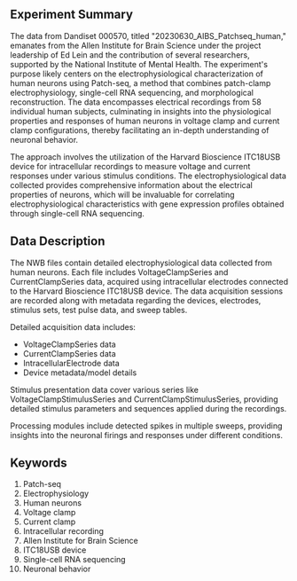 ## Experiment Summary

The data from Dandiset 000570, titled "20230630_AIBS_Patchseq_human," emanates from the Allen Institute for Brain Science under the project leadership of Ed Lein and the contribution of several researchers, supported by the National Institute of Mental Health. The experiment's purpose likely centers on the electrophysiological characterization of human neurons using Patch-seq, a method that combines patch-clamp electrophysiology, single-cell RNA sequencing, and morphological reconstruction. The data encompasses electrical recordings from 58 individual human subjects, culminating in insights into the physiological properties and responses of human neurons in voltage clamp and current clamp configurations, thereby facilitating an in-depth understanding of neuronal behavior.

The approach involves the utilization of the Harvard Bioscience ITC18USB device for intracellular recordings to measure voltage and current responses under various stimulus conditions. The electrophysiological data collected provides comprehensive information about the electrical properties of neurons, which will be invaluable for correlating electrophysiological characteristics with gene expression profiles obtained through single-cell RNA sequencing.

## Data Description

The NWB files contain detailed electrophysiological data collected from human neurons. Each file includes VoltageClampSeries and CurrentClampSeries data, acquired using intracellular electrodes connected to the Harvard Bioscience ITC18USB device. The data acquisition sessions are recorded along with metadata regarding the devices, electrodes, stimulus sets, test pulse data, and sweep tables. 

Detailed acquisition data includes:
- VoltageClampSeries data
- CurrentClampSeries data
- IntracellularElectrode data
- Device metadata/model details

Stimulus presentation data cover various series like VoltageClampStimulusSeries and CurrentClampStimulusSeries, providing detailed stimulus parameters and sequences applied during the recordings.

Processing modules include detected spikes in multiple sweeps, providing insights into the neuronal firings and responses under different conditions.

## Keywords

1. Patch-seq
2. Electrophysiology
3. Human neurons
4. Voltage clamp
5. Current clamp
6. Intracellular recording
7. Allen Institute for Brain Science
8. ITC18USB device
9. Single-cell RNA sequencing
10. Neuronal behavior

```